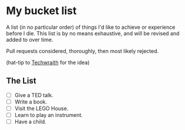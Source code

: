 My bucket list
==============

A list (in no particular order) of things I'd like to achieve or experience before I die. This list is by no means exhaustive, and will be revised and added to over time. 

Pull requests considered, thoroughly, then most likely rejected.

(hat-tip to [Techwraith](https://github.com/Techwraith) for the idea)

## The List

- [ ] Give a TED talk.
- [ ] Write a book.
- [ ] Visit the LEGO House.
- [ ] Learn to play an instrument.
- [ ] Have a child.
